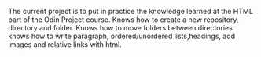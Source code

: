 The current project is to put in practice the knowledge learned at the HTML part of the Odin Project course.
Knows how to create a new repository, directory and folder.
Knows how to move folders between directories.
knows how to write paragraph, ordered/unordered lists,headings, add images and relative links with html.
